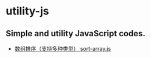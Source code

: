 # utility-js
Simple and utility JavaScript codes.
----

- [数组排序（支持多种类型） sort-array.js](https://wingmeng.github.io/utility-js/demo/sort-array.html)